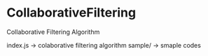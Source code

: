 # CollaborativeFiltering
Collaborative Filtering Algorithm

index.js -> colaborative filtering algorithm
sample/ -> smaple codes

